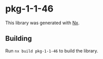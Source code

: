 # pkg-1-1-46

This library was generated with [Nx](https://nx.dev).

## Building

Run `nx build pkg-1-1-46` to build the library.
